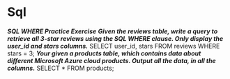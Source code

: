 # Sql
***SQL WHERE Practice Exercise***
***Given the reviews table, write a query to retrieve all 3-star reviews using the SQL WHERE clause. Only display the user_id and stars columns.***
SELECT user_id, stars FROM reviews WHERE stars = 3;
***Your given a products table, which contains data about different Microsoft Azure cloud products.
Output all the data, in all the columns.***
SELECT * FROM products;
